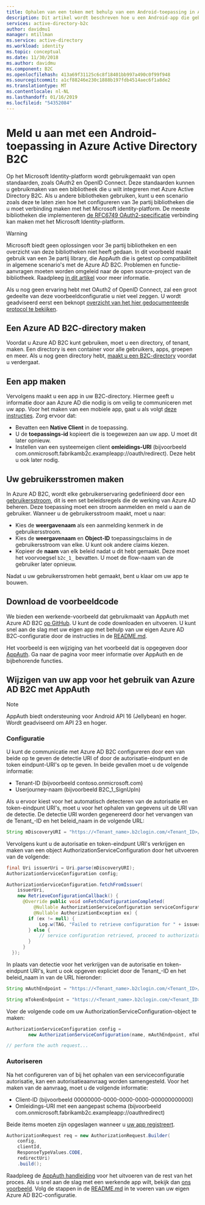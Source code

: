 ```yaml
---
title: Ophalen van een token met behulp van een Android-toepassing in Azure Active Directory B2C | Microsoft Docs
description: Dit artikel wordt beschreven hoe u een Android-app die gebruikmaakt van AppAuth met Azure Active Directory B2C voor het beheren van gebruikers-id's en verifiëren van gebruikers maakt.
services: active-directory-b2c
author: davidmu1
manager: mtillman
ms.service: active-directory
ms.workload: identity
ms.topic: conceptual
ms.date: 11/30/2018
ms.author: davidmu
ms.component: B2C
ms.openlocfilehash: 413a69f31125c6c8f18401bb997a490c0f99f948
ms.sourcegitcommit: a1cf88246e230c1888b197fdb4514aec6f1a8de2
ms.translationtype: MT
ms.contentlocale: nl-NL
ms.lasthandoff: 01/16/2019
ms.locfileid: "54352084"
---
```

# <a name="sign-in-using-an-android-application-in-azure-active-directory-b2c"></a>Meld u aan met een Android-toepassing in Azure Active Directory B2C

Op het Microsoft Identity-platform wordt gebruikgemaakt van open standaarden, zoals OAuth2 en OpenID Connect. Deze standaarden kunnen u gebruikmaken van een bibliotheek die u wilt integreren met Azure Active Directory B2C. Als u andere bibliotheken gebruiken, kunt u een scenario zoals deze te laten zien hoe het configureren van 3e partij bibliotheken die u moet verbinding maken met het Microsoft identity-platform. De meeste bibliotheken die implementeren [de RFC6749 OAuth2-specificatie](https://tools.ietf.org/html/rfc6749) verbinding kan maken met het Microsoft Identity-platform.

> [!WARNING]
> Microsoft biedt geen oplossingen voor 3e partij bibliotheken en een overzicht van deze bibliotheken niet heeft gedaan. In dit voorbeeld maakt gebruik van een 3e partij library, die AppAuth die is getest op compatibiliteit in algemene scenario's met de Azure AD B2C. Problemen en functie-aanvragen moeten worden omgeleid naar de open source-project van de bibliotheek. Raadpleeg [in dit artikel](https://docs.microsoft.com/azure/active-directory/develop/active-directory-v2-libraries) voor meer informatie.  
>
>

Als u nog geen ervaring hebt met OAuth2 of OpenID Connect, zal een groot gedeelte van deze voorbeeldconfiguratie u niet veel zeggen. U wordt geadviseerd eerst een beknopt [overzicht van het hier gedocumenteerde protocol te bekijken](active-directory-b2c-reference-protocols.md).

## <a name="get-an-azure-ad-b2c-directory"></a>Een Azure AD B2C-directory maken

Voordat u Azure AD B2C kunt gebruiken, moet u een directory, of tenant, maken. Een directory is een container voor alle gebruikers, apps, groepen en meer. Als u nog geen directory hebt, [maakt u een B2C-directory](tutorial-create-tenant.md) voordat u verdergaat.

## <a name="create-an-application"></a>Een app maken

Vervolgens maakt u een app in uw B2C-directory. Hiermee geeft u informatie door aan Azure AD die nodig is om veilig te communiceren met uw app. Voor het maken van een mobiele app, gaat u als volgt [deze instructies](active-directory-b2c-app-registration.md). Zorg ervoor dat:

* Bevatten een **Native Client** in de toepassing.
* U de **toepassings-id** kopieert die is toegewezen aan uw app. U moet dit later opnieuw.
* Instellen van een systeemeigen client **omleidings-URI** (bijvoorbeeld com.onmicrosoft.fabrikamb2c.exampleapp://oauth/redirect). Deze hebt u ook later nodig.

## <a name="create-your-user-flows"></a>Uw gebruikersstromen maken

In Azure AD B2C, wordt elke gebruikerservaring gedefinieerd door een [gebruikersstroom](active-directory-b2c-reference-policies.md), dit is een set beleidsregels die de werking van Azure AD beheren. Deze toepassing moet een stroom aanmelden en meld u aan de gebruiker. Wanneer u de gebruikersstroom maakt, moet u naar:

* Kies de **weergavenaam** als een aanmelding kenmerk in de gebruikersstroom.
* Kies de **weergavenaam** en **Object-ID** toepassingsclaims in de gebruikersstroom van elke. U kunt ook andere claims kiezen.
* Kopieer de **naam** van elk beleid nadat u dit hebt gemaakt. Deze moet het voorvoegsel `b2c_1_` bevatten.  U moet de flow-naam van de gebruiker later opnieuw.

Nadat u uw gebruikersstromen hebt gemaakt, bent u klaar om uw app te bouwen.

## <a name="download-the-sample-code"></a>Download de voorbeeldcode

We bieden een werkende-voorbeeld dat gebruikmaakt van AppAuth met Azure AD B2C [op GitHub](https://github.com/Azure-Samples/active-directory-android-native-appauth-b2c). U kunt de code downloaden en uitvoeren. U kunt snel aan de slag met uw eigen app met behulp van uw eigen Azure AD B2C-configuratie door de instructies in de [README.md](https://github.com/Azure-Samples/active-directory-android-native-appauth-b2c/blob/master/README.md).

Het voorbeeld is een wijziging van het voorbeeld dat is opgegeven door [AppAuth](https://openid.github.io/AppAuth-Android/). Ga naar de pagina voor meer informatie over AppAuth en de bijbehorende functies.

## <a name="modifying-your-app-to-use-azure-ad-b2c-with-appauth"></a>Wijzigen van uw app voor het gebruik van Azure AD B2C met AppAuth

> [!NOTE]
> AppAuth biedt ondersteuning voor Android API 16 (Jellybean) en hoger. Wordt geadviseerd om API 23 en hoger.
>

### <a name="configuration"></a>Configuratie

U kunt de communicatie met Azure AD B2C configureren door een van beide op te geven de detectie URI of door de autorisatie-eindpunt en de token eindpunt-URI's op te geven. In beide gevallen moet u de volgende informatie:

* Tenant-ID (bijvoorbeeld contoso.onmicrosoft.com)
* Userjourney-naam (bijvoorbeeld B2C\_1\_SignUpIn)

Als u ervoor kiest voor het automatisch detecteren van de autorisatie en token-eindpunt URI's, moet u voor het ophalen van gegevens uit de URI van de detectie. De detectie URI worden gegenereerd door het vervangen van de Tenant\_-ID en het beleid\_naam in de volgende URL:

```java
String mDiscoveryURI = "https://<Tenant_name>.b2clogin.com/<Tenant_ID>/v2.0/.well-known/openid-configuration?p=<Policy_Name>";
```

Vervolgens kunt u de autorisatie en token-eindpunt URI's verkrijgen en maken van een object AuthorizationServiceConfiguration door het uitvoeren van de volgende:

```java
final Uri issuerUri = Uri.parse(mDiscoveryURI);
AuthorizationServiceConfiguration config;

AuthorizationServiceConfiguration.fetchFromIssuer(
    issuerUri,
    new RetrieveConfigurationCallback() {
      @Override public void onFetchConfigurationCompleted(
          @Nullable AuthorizationServiceConfiguration serviceConfiguration,
          @Nullable AuthorizationException ex) {
        if (ex != null) {
            Log.w(TAG, "Failed to retrieve configuration for " + issuerUri, ex);
        } else {
            // service configuration retrieved, proceed to authorization...
        }
      }
  });
```

In plaats van detectie voor het verkrijgen van de autorisatie en token-eindpunt URI's, kunt u ook opgeven expliciet door de Tenant\_-ID en het beleid\_naam in van de URL hieronder:

```java
String mAuthEndpoint = "https://<Tenant_name>.b2clogin.com/<Tenant_ID>/oauth2/v2.0/authorize?p=<Policy_Name>";

String mTokenEndpoint = "https://<Tenant_name>.b2clogin.com/<Tenant_ID>/oauth2/v2.0/token?p=<Policy_Name>";
```

Voer de volgende code om uw AuthorizationServiceConfiguration-object te maken:

```java
AuthorizationServiceConfiguration config =
        new AuthorizationServiceConfiguration(name, mAuthEndpoint, mTokenEndpoint);

// perform the auth request...
```

### <a name="authorizing"></a>Autoriseren

Na het configureren van of bij het ophalen van een serviceconfiguratie autorisatie, kan een autorisatieaanvraag worden samengesteld. Voor het maken van de aanvraag, moet u de volgende informatie:

* Client-ID (bijvoorbeeld 00000000-0000-0000-0000-000000000000)
* Omleidings-URI met een aangepast schema (bijvoorbeeld com.onmicrosoft.fabrikamb2c.exampleapp://oauthredirect)

Beide items moeten zijn opgeslagen wanneer u [uw app registreert](#create-an-application).

```java
AuthorizationRequest req = new AuthorizationRequest.Builder(
    config,
    clientId,
    ResponseTypeValues.CODE,
    redirectUri)
    .build();
```

Raadpleeg de [AppAuth handleiding](https://openid.github.io/AppAuth-Android/) voor het uitvoeren van de rest van het proces. Als u snel aan de slag met een werkende app wilt, bekijk dan [ons voorbeeld](https://github.com/Azure-Samples/active-directory-android-native-appauth-b2c). Volg de stappen in de [README.md](https://github.com/Azure-Samples/active-directory-android-native-appauth-b2c/blob/master/README.md) in te voeren van uw eigen Azure AD B2C-configuratie.

